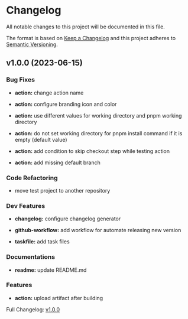# Changelog

All notable changes to this project will be documented in this file.

The format is based on [Keep a Changelog](http://keepachangelog.com/en/1.0.0/) and this project adheres to [Semantic Versioning](http://semver.org).

## v1.0.0 (2023-06-15)

### Bug Fixes

- **action:** change action name

- **action:** configure branding icon and color

- **action:** use different values for working directory and pnpm working directory

- **action:** do not set working directory for pnpm install command if it is empty (default value)

- **action:** add condition to skip checkout step while testing action

- **action:** add missing default branch

### Code Refactoring

- move test project to another repository

### Dev Features

- **changelog:** configure changelog generator

- **github-workflow:** add workflow for automate releasing new version

- **taskfile:** add task files

### Documentations

- **readme:** update README.md

### Features

- **action:** upload artifact after building

Full Changelog: [v1.0.0](https://github.com/ghacts/static-site/commits/v1.0.0)
